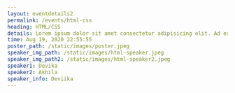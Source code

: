 ```yaml
---
layout: eventdetails2
permalink: /events/html-css
heading: HTML/CSS
details: Lorem ipsum dolor sit amet consectetur adipisicing elit. Ad explicabo nihil odit? Ipsa ut ipsam ad aspernatur debitis nostrum harum architecto dolorum. Nisi quis consequatur velit voluptatum quas nobis sapiente sunt rerum praesentium? Voluptas dicta, quidem perspiciatis, beatae, est tenetur eum a maiores alias atque fuga temporibus! Maxime, veniam officiis.
time: Aug 19, 2020 22:55:55
poster_path: /static/images/poster.jpeg
speaker_img_path: /static/images/html-speaker.jpeg
speaker_img_path2: /static/images/html-speaker2.jpeg
speaker1: Devika
speaker2: Akhila
speaker_info: Deviika
---
```

